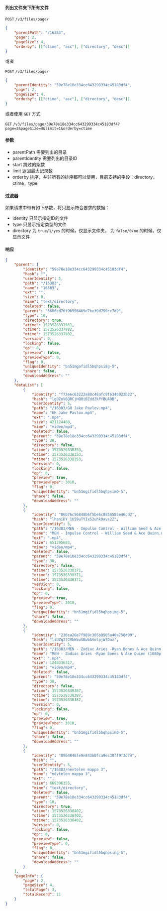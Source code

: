 #### 列出文件夹下所有文件

```POST``` ```/v3/files/page/```

```json
{
	"parentPath": "/16383",
	"page": 2,
	"pageSize": 4,
	"orderby": [["ctime", "asc"], ["directory", "desc"]]
}
```

或者

```POST``` ```/v3/files/page/```

```json
{
	"parentIdentity": "59e78e18e334cc643299334c45183df4",
	"page": 2,
	"pageSize": 4,
	"orderby": [["ctime", "asc"], ["directory", "desc"]]
}
```

或者使用 ```GET``` 方式

```GET``` ```/v3/files/page/59e78e18e334cc643299334c45183df4?page=2&pageSize=4&limit=1&orderby=ctime```


#### 参数

* parentPath 需要列出的目录
* parentIdentity 需要列出的目录ID
* start 跳过的条数
* limit 返回最大记录数
* orderby 排序，并非所有的排序都可以使用，目前支持的字段：directory，ctime，type

#### 过滤器

如果请求中带有如下参数，将只显示符合要求的数据：

* identity 只显示指定ID的文件
* type 只显示指定类型的文件
* directory 为 ```true/1/yes``` 的时候，仅显示文件夹， 为 ```false/0/no``` 的时候，仅显示文件

#### 响应

```json
{
    "parent": {
        "identity": "59e78e18e334cc643299334c45183df4",
        "hash": "",
        "userIdentity": 5,
        "path": "/16383",
        "name": "16383",
        "ext": "",
        "size": 0,
        "mime": "text/directory",
        "deleted": false,
        "parent": "6666cd76f96956469e7be39d750cc7d9",
        "type": 10,
        "directory": true,
        "atime": 1573526337982,
        "ctime": 1573526337982,
        "mtime": 1573526337982,
        "version": 0,
        "locking": false,
        "op": 0,
        "preview": false,
        "previewType": 0,
        "flag": 0,
        "uniqueIdentity": "bn51mgafidl5bqhpsi8g-5",
        "share": false,
        "downloadAddress": ""
    },
    "dataList": [
        {
            "identity": "f73eec63222a88c48afc9f6340022b22",
            "hash": "lgOZoV6QRCjHQ0iBZddZkPYBUA0B",
            "userIdentity": 5,
            "path": "/16383/GH Jake Pavlov.mp4",
            "name": "GH Jake Pavlov.mp4",
            "ext": ".mp4",
            "size": 421124460,
            "mime": "video/mp4",
            "deleted": false,
            "parent": "59e78e18e334cc643299334c45183df4",
            "type": 30,
            "directory": false,
            "atime": 1573526338353,
            "ctime": 1573526338353,
            "mtime": 1573526338353,
            "version": 0,
            "locking": false,
            "op": 0,
            "preview": true,
            "previewType": 3010,
            "flag": 0,
            "uniqueIdentity": "bn51mgifidl5bqhpsim0-5",
            "share": false,
            "downloadAddress": ""
        },
        {
            "identity": "06b76c56848b6f5be6c8856585e46cd2",
            "hash": "lhaniDY_1U59uTYIx52uhk0avs2Z",
            "userIdentity": 5,
            "path": "/16383/MEN - Impulse Control - William Seed & Ace Quinn.mp4",
            "name": "MEN - Impulse Control - William Seed & Ace Quinn.mp4",
            "ext": ".mp4",
            "size": 651795683,
            "mime": "video/mp4",
            "deleted": false,
            "parent": "59e78e18e334cc643299334c45183df4",
            "type": 30,
            "directory": false,
            "atime": 1573526338371,
            "ctime": 1573526338371,
            "mtime": 1573526338371,
            "version": 0,
            "locking": false,
            "op": 0,
            "preview": true,
            "previewType": 3010,
            "flag": 0,
            "uniqueIdentity": "bn51mgifidl5bqhpsimg-5",
            "share": false,
            "downloadAddress": ""
        },
        {
            "identity": "236ca26e7f989c365b8505a40a758d99",
            "hash": "liUZq27CMbWzwSBwbAVolpjW7Duz",
            "userIdentity": 5,
            "path": "/16383/MEN - Zodiac Aries -Ryan Bones & Ace Quinn (1080p).mp4",
            "name": "MEN - Zodiac Aries -Ryan Bones & Ace Quinn (1080p).mp4",
            "ext": ".mp4",
            "size": 1248336317,
            "mime": "video/mp4",
            "deleted": false,
            "parent": "59e78e18e334cc643299334c45183df4",
            "type": 30,
            "directory": false,
            "atime": 1573526338387,
            "ctime": 1573526338387,
            "mtime": 1573526338387,
            "version": 0,
            "locking": false,
            "op": 0,
            "preview": true,
            "previewType": 3010,
            "flag": 0,
            "uniqueIdentity": "bn51mgifidl5bqhpsin0-5",
            "share": false,
            "downloadAddress": ""
        },
        {
            "identity": "0964846fe9e843b0fca9ec30ff9f3d74",
            "hash": "",
            "userIdentity": 5,
            "path": "/16383/névtelen mappa 3",
            "name": "névtelen mappa 3",
            "ext": "",
            "size": 669396355,
            "mime": "text/directory",
            "deleted": false,
            "parent": "59e78e18e334cc643299334c45183df4",
            "type": 10,
            "directory": true,
            "atime": 1573526338402,
            "ctime": 1573526338402,
            "mtime": 1573526338402,
            "version": 0,
            "locking": false,
            "op": 0,
            "preview": false,
            "previewType": 0,
            "flag": 0,
            "uniqueIdentity": "bn51mgifidl5bqhpsing-5",
            "share": false,
            "downloadAddress": ""
        }
    ],
    "pageInfo": {
        "page": 2,
        "pageSize": 4,
        "totalPage": 3,
        "totalRecord": 11
    }
}
```
